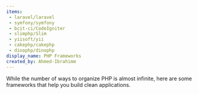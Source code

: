 ```yaml
---
items:
 - laravel/laravel
 - symfony/symfony
 - bcit-ci/CodeIgniter
 - slimphp/Slim
 - yiisoft/yii
 - cakephp/cakephp
 - dinophp/dinophp
display_name: PHP Frameworks
created_by: Ahmed-Ibrahimm
---
```

While the number of ways to organize PHP is almost infinite, here are some frameworks that help you build clean applications.